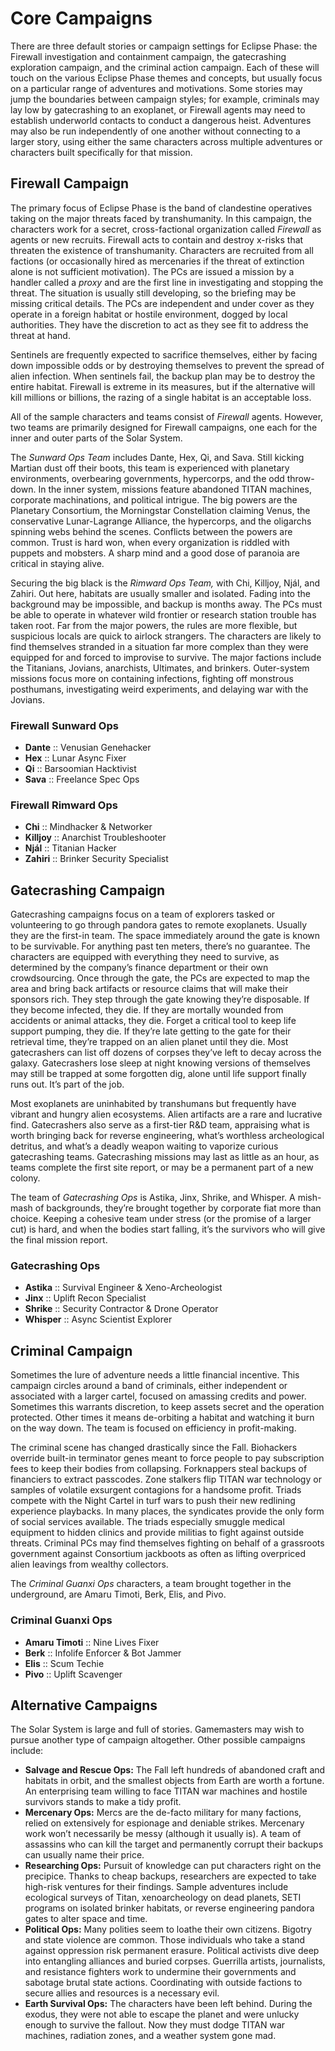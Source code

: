 # Core Campaigns

There are three default stories or campaign settings for Eclipse Phase: the Firewall investigation and containment campaign, the gatecrashing exploration campaign, and the criminal action campaign. Each of these will touch on the various Eclipse Phase themes and concepts, but usually focus on a particular range of adventures and motivations. Some stories may jump the boundaries between campaign styles; for example, criminals may lay low by gatecrashing to an exoplanet, or Firewall agents may need to establish underworld contacts to conduct a dangerous heist. Adventures may also be run independently of one another without connecting to a larger story, using either the same characters across multiple adventures or characters built specifically for that mission.

## Firewall Campaign

The primary focus of Eclipse Phase is the band of clandestine operatives taking on the major threats faced by transhumanity. In this campaign, the characters work for a secret, cross-factional organization called _Firewall_ as agents or new recruits. Firewall acts to contain and destroy x-risks that threaten the existence of transhumanity. Characters are recruited from all factions (or occasionally hired as mercenaries if the threat of extinction alone is not sufficient motivation). The PCs are issued a mission by a handler called a _proxy_ and are the first line in investigating and stopping the threat. The situation is usually still developing, so the briefing may be missing critical details. The PCs are independent and under cover as they operate in a foreign habitat or hostile environment, dogged by local authorities. They have the discretion to act as they see fit to address the threat at hand.

Sentinels are frequently expected to sacrifice themselves, either by facing down impossible odds or by destroying themselves to prevent the spread of alien infection. When sentinels fail, the backup plan may be to destroy the entire habitat. Firewall is extreme in its measures, but if the alternative will kill millions or billions, the razing of a single habitat is an acceptable loss.

All of the sample characters and teams consist of _Firewall_ agents. However, two teams are primarily designed for Firewall campaigns, one each for the inner and outer parts of the Solar System.

The _Sunward Ops Team_ includes Dante, Hex, Qi, and Sava. Still kicking Martian dust off their boots, this team is experienced with planetary environments, overbearing governments, hypercorps, and the odd throw-down. In the inner system, missions feature abandoned TITAN machines, corporate machinations, and political intrigue. The big powers are the Planetary Consortium, the Morningstar Constellation claiming Venus, the conservative Lunar-Lagrange Alliance, the hypercorps, and the oligarchs spinning webs behind the scenes. Conflicts between the powers are common. Trust is hard won, when every organization is riddled with puppets and mobsters. A sharp mind and a good dose of paranoia are critical in staying alive.

Securing the big black is the _Rimward Ops Team,_ with Chi, Killjoy, Njál, and Zahiri. Out here, habitats are usually smaller and isolated. Fading into the background may be impossible, and backup is months away. The PCs must be able to operate in whatever wild frontier or research station trouble has taken root. Far from the major powers, the rules are more flexible, but suspicious locals are quick to airlock strangers. The characters are likely to find themselves stranded in a situation far more complex than they were equipped for and forced to improvise to survive. The major factions include the Titanians, Jovians, anarchists, Ultimates, and brinkers. Outer-system missions focus more on containing infections, fighting off monstrous posthumans, investigating weird experiments, and delaying war with the Jovians.

<!-- CLEANED blockquote -->

### Firewall Sunward Ops

- **Dante** :: Venusian Genehacker
- **Hex** :: Lunar Async Fixer
- **Qi** :: Barsoomian Hacktivist
- **Sava** :: Freelance Spec Ops

<!-- CLEANED /blockquote -->

<!-- CLEANED blockquote -->

### Firewall Rimward Ops

- **Chi** :: Mindhacker & Networker
- **Killjoy** :: Anarchist Troubleshooter
- **Njál** :: Titanian Hacker
- **Zahiri** :: Brinker Security Specialist

<!-- CLEANED /blockquote -->

## Gatecrashing Campaign

Gatecrashing campaigns focus on a team of explorers tasked or volunteering to go through pandora gates to remote exoplanets. Usually they are the first-in team. The space immediately around the gate is known to be survivable. For anything past ten meters, there’s no guarantee. The characters are equipped with everything they need to survive, as determined by the company’s finance department or their own crowdsourcing. Once through the gate, the PCs are expected to map the area and bring back artifacts or resource claims that will make their sponsors rich. They step through the gate knowing they’re disposable. If they become infected, they die. If they are mortally wounded from accidents or animal attacks, they die. Forget a critical tool to keep life support pumping, they die. If they’re late getting to the gate for their retrieval time, they’re trapped on an alien planet until they die. Most gatecrashers can list off dozens of corpses they’ve left to decay across the galaxy. Gatecrashers lose sleep at night knowing versions of themselves may still be trapped at some forgotten dig, alone until life support finally runs out. It’s part of the job.

Most exoplanets are uninhabited by transhumans but frequently have vibrant and hungry alien ecosystems. Alien artifacts are a rare and lucrative find. Gatecrashers also serve as a first-tier R&D team, appraising what is worth bringing back for reverse engineering, what’s worthless archeological detritus, and what’s a deadly weapon waiting to vaporize curious gatecrashing teams. Gatecrashing missions may last as little as an hour, as teams complete the first site report, or may be a permanent part of a new colony.

The team of _Gatecrashing Ops_ is Astika, Jinx, Shrike, and Whisper. A mish-mash of backgrounds, they’re brought together by corporate fiat more than choice. Keeping a cohesive team under stress (or the promise of a larger cut) is hard, and when the bodies start falling, it’s the survivors who will give the final mission report.

<!-- CLEANED blockquote -->

### Gatecrashing Ops

- **Astika** :: Survival Engineer & Xeno-Archeologist
- **Jinx** :: Uplift Recon Specialist
- **Shrike** :: Security Contractor & Drone Operator
- **Whisper** :: Async Scientist Explorer

<!-- CLEANED /blockquote -->

## Criminal Campaign

Sometimes the lure of adventure needs a little financial incentive. This campaign circles around a band of criminals, either independent or associated with a larger cartel, focused on amassing credits and power. Sometimes this warrants discretion, to keep assets secret and the operation protected. Other times it means de-orbiting a habitat and watching it burn on the way down. The team is focused on efficiency in profit-making.

The criminal scene has changed drastically since the Fall. Biohackers override built-in terminator genes meant to force people to pay subscription fees to keep their bodies from collapsing. Forknappers steal backups of financiers to extract passcodes. Zone stalkers flip TITAN war technology or samples of volatile exsurgent contagions for a handsome profit. Triads compete with the Night Cartel in turf wars to push their new redlining experience playbacks. In many places, the syndicates provide the only form of social services available. The triads especially smuggle medical equipment to hidden clinics and provide militias to fight against outside threats. Criminal PCs may find themselves fighting on behalf of a grassroots government against Consortium jackboots as often as lifting overpriced alien leavings from wealthy collectors.

The _Criminal Guanxi Ops_ characters, a team brought together in the underground, are Amaru Timoti, Berk, Elis, and Pivo.

<!-- CLEANED blockquote -->

### Criminal Guanxi Ops

- **Amaru Timoti** :: Nine Lives Fixer
- **Berk** :: Infolife Enforcer & Bot Jammer
- **Elis** :: Scum Techie
- **Pivo** :: Uplift Scavenger

<!-- CLEANED /blockquote -->

<!-- CLEANED blockquote -->

## Alternative Campaigns

The Solar System is large and full of stories. Gamemasters may wish to pursue another type of campaign altogether. Other possible campaigns include:

- **Salvage and Rescue Ops:** The Fall left hundreds of abandoned craft and habitats in orbit, and the smallest objects from Earth are worth a fortune. An enterprising team willing to face TITAN war machines and hostile survivors stands to make a tidy profit.
- **Mercenary Ops:** Mercs are the de-facto military for many factions, relied on extensively for espionage and deniable strikes. Mercenary work won’t necessarily be messy (although it usually is). A team of assassins who can kill the target and permanently corrupt their backups can usually name their price.
- **Researching Ops:** Pursuit of knowledge can put characters right on the precipice. Thanks to cheap backups, researchers are expected to take high-risk ventures for their findings. Sample adventures include ecological surveys of Titan, xenoarcheology on dead planets, SETI programs on isolated brinker habitats, or reverse engineering pandora gates to alter space and time.
- **Political Ops:** Many polities seem to loathe their own citizens. Bigotry and state violence are common. Those individuals who take a stand against oppression risk permanent erasure. Political activists dive deep into entangling alliances and buried corpses. Guerrilla artists, journalists, and resistance fighters work to undermine their governments and sabotage brutal state actions. Coordinating with outside factions to secure allies and resources is a necessary evil.
- **Earth Survival Ops:** The characters have been left behind. During the exodus, they were not able to escape the planet and were unlucky enough to survive the fallout. Now they must dodge TITAN war machines, radiation zones, and a weather system gone mad.

<!-- CLEANED /blockquote -->
